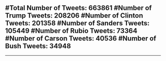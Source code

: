 #Total Number of Tweets: 663861 
#Number of Trump Tweets: 208206
#Number of Clinton Tweets: 201358
#Number of Sanders Tweets: 105449
#Number of Rubio Tweets: 73364
#Number of Carson Tweets: 40536
#Number of Bush Tweets: 34948
---
---
